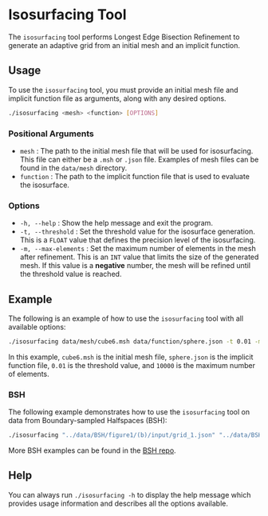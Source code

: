 # Isosurfacing Tool

The `isosurfacing` tool performs Longest Edge Bisection Refinement to generate an adaptive grid from an initial mesh and an implicit function.

## Usage

To use the `isosurfacing` tool, you must provide an initial mesh file and implicit function file as arguments, along with any desired options.

```bash
./isosurfacing <mesh> <function> [OPTIONS]
```

### Positional Arguments

- `mesh` : The path to the initial mesh file that will be used for isosurfacing. This file can either be a `.msh` or `.json` file. 
Examples of mesh files can be found in the `data/mesh` directory.
- `function` : The path to the implicit function file that is used to evaluate the isosurface.

### Options

- `-h, --help` : Show the help message and exit the program.
- `-t, --threshold` : Set the threshold value for the isosurface generation. This is a `FLOAT` value that defines the precision level of the isosurfacing.
- `-m, --max-elements` : Set the maximum number of elements in the mesh after refinement. This is an `INT` value that limits the size of the generated mesh. If this value is a **negative** number, the mesh will be refined until the threshold value is reached.

## Example

The following is an example of how to use the `isosurfacing` tool with all available options:

```bash
./isosurfacing data/mesh/cube6.msh data/function/sphere.json -t 0.01 -m 10000 
```

In this example, `cube6.msh` is the initial mesh file, `sphere.json` is the implicit function file, `0.01` is the threshold value, and `10000` is the maximum number of elements.

### BSH

The following example demonstrates how to use the `isosurfacing` tool on data from Boundary-sampled Halfspaces (BSH):

```bash
./isosurfacing "../data/BSH/figure1/(b)/input/grid_1.json" "../data/BSH/figure1/(b)/input/config.json" -t 0.001 -m 10000 
```
More BSH examples can be found in the [BSH repo](https://github.com/duxingyi-charles/Boundary_Sampled_Halfspaces/tree/d84ab6877ad4850d5c11e915690eeb1010708de9/examples).

## Help

You can always run `./isosurfacing -h` to display the help message which provides usage information and describes all the options available.

